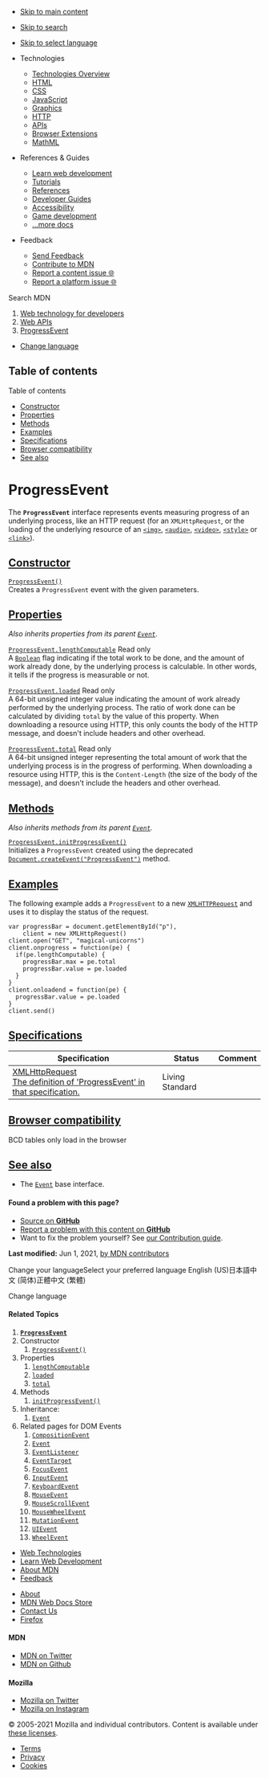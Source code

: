 -   <a href="#content" id="skip-main">Skip to main content</a>
-   <a href="#main-q" id="skip-search">Skip to search</a>
-   <a href="#select-language" id="skip-select-language">Skip to select language</a>

-   Technologies
    -   [Technologies Overview](https://developer.mozilla.org/en-US/docs/Web)
    -   [HTML](https://developer.mozilla.org/en-US/docs/Web/HTML)
    -   [CSS](https://developer.mozilla.org/en-US/docs/Web/CSS)
    -   [JavaScript](https://developer.mozilla.org/en-US/docs/Web/JavaScript)
    -   [Graphics](https://developer.mozilla.org/en-US/docs/Web/Guide/Graphics)
    -   [HTTP](https://developer.mozilla.org/en-US/docs/Web/HTTP)
    -   [APIs](https://developer.mozilla.org/en-US/docs/Web/API)
    -   [Browser Extensions](https://developer.mozilla.org/en-US/docs/Mozilla/Add-ons/WebExtensions)
    -   [MathML](https://developer.mozilla.org/en-US/docs/Web/MathML)
-   References & Guides
    -   [Learn web development](https://developer.mozilla.org/en-US/docs/Learn)
    -   [Tutorials](https://developer.mozilla.org/en-US/docs/Web/Tutorials)
    -   [References](https://developer.mozilla.org/en-US/docs/Web/Reference)
    -   [Developer Guides](https://developer.mozilla.org/en-US/docs/Web/Guide)
    -   [Accessibility](https://developer.mozilla.org/en-US/docs/Web/Accessibility)
    -   [Game development](https://developer.mozilla.org/en-US/docs/Games)
    -   [...more docs](https://developer.mozilla.org/en-US/docs/Web)
-   Feedback
    -   [Send Feedback](https://developer.mozilla.org/en-US/docs/MDN/Contribute/Feedback)
    -   [Contribute to MDN](https://developer.mozilla.org/en-US/docs/MDN/Contribute)
    -   [Report a content issue 🌐](https://github.com/mdn/content/issues/new)
    -   [Report a platform issue 🌐](https://github.com/mdn/yari/issues/new)

Search MDN

1.  <a href="https://developer.mozilla.org/en-US/docs/Web" class="breadcrumb"><span data-property="name">Web technology for developers</span></a>
2.  <a href="https://developer.mozilla.org/en-US/docs/Web/API" class="breadcrumb-penultimate"><span data-property="name">Web APIs</span></a>
3.  <a href="https://developer.mozilla.org/en-US/docs/Web/API/ProgressEvent" class="breadcrumb-current-page"><span data-property="name">ProgressEvent</span></a>

-   <a href="#select-language" class="language-icon"><span class="show-desktop">Change language</span></a>

Table of contents
-----------------

Table of contents

-   [Constructor](#constructor)
-   [Properties](#properties)
-   [Methods](#methods)
-   [Examples](#examples)
-   [Specifications](#specifications)
-   [Browser compatibility](#browser_compatibility)
-   [See also](#see_also)

ProgressEvent
=============

The **`ProgressEvent`** interface represents events measuring progress of an underlying process, like an HTTP request (for an `XMLHttpRequest`, or the loading of the underlying resource of an [`<img>`](https://developer.mozilla.org/en-US/docs/Web/HTML/Element/img), [`<audio>`](https://developer.mozilla.org/en-US/docs/Web/HTML/Element/audio), [`<video>`](https://developer.mozilla.org/en-US/docs/Web/HTML/Element/video), [`<style>`](https://developer.mozilla.org/en-US/docs/Web/HTML/Element/style) or [`<link>`](https://developer.mozilla.org/en-US/docs/Web/HTML/Element/link)).

[Constructor](#constructor "Permalink to Constructor")
------------------------------------------------------

[`ProgressEvent()`](https://developer.mozilla.org/en-US/docs/Web/API/ProgressEvent/ProgressEvent "ProgressEvent()")  
Creates a `ProgressEvent` event with the given parameters.

[Properties](#properties "Permalink to Properties")
---------------------------------------------------

*Also inherits properties from its parent [`Event`](https://developer.mozilla.org/en-US/docs/Web/API/Event)*.

[`ProgressEvent.lengthComputable`](https://developer.mozilla.org/en-US/docs/Web/API/ProgressEvent/lengthComputable) <span class="badge inline readonly" title="This value may not be changed.">Read only </span>  
A [`Boolean`](https://developer.mozilla.org/en-US/docs/Web/JavaScript/Reference/Global_Objects/Boolean) flag indicating if the total work to be done, and the amount of work already done, by the underlying process is calculable. In other words, it tells if the progress is measurable or not.

[`ProgressEvent.loaded`](https://developer.mozilla.org/en-US/docs/Web/API/ProgressEvent/loaded) <span class="badge inline readonly" title="This value may not be changed.">Read only </span>  
A 64-bit unsigned integer value indicating the amount of work already performed by the underlying process. The ratio of work done can be calculated by dividing `total` by the value of this property. When downloading a resource using HTTP, this only counts the body of the HTTP message, and doesn't include headers and other overhead.

[`ProgressEvent.total`](https://developer.mozilla.org/en-US/docs/Web/API/ProgressEvent/total) <span class="badge inline readonly" title="This value may not be changed.">Read only </span>  
A 64-bit unsigned integer representing the total amount of work that the underlying process is in the progress of performing. When downloading a resource using HTTP, this is the `Content-Length` (the size of the body of the message), and doesn't include the headers and other overhead.

[Methods](#methods "Permalink to Methods")
------------------------------------------

*Also inherits methods from its parent [`Event`](https://developer.mozilla.org/en-US/docs/Web/API/Event).*

[`ProgressEvent.initProgressEvent()`](https://developer.mozilla.org/en-US/docs/Web/API/ProgressEvent/initProgressEvent)   
Initializes a `ProgressEvent` created using the deprecated [`Document.createEvent("ProgressEvent")`](https://developer.mozilla.org/en-US/docs/Web/API/Document/createEvent "Document.createEvent(") method.

[Examples](#examples "Permalink to Examples")
---------------------------------------------

The following example adds a `ProgressEvent` to a new [`XMLHTTPRequest`](https://developer.mozilla.org/en-US/docs/Web/API/XMLHttpRequest) and uses it to display the status of the request.

    var progressBar = document.getElementById("p"),
        client = new XMLHttpRequest()
    client.open("GET", "magical-unicorns")
    client.onprogress = function(pe) {
      if(pe.lengthComputable) {
        progressBar.max = pe.total
        progressBar.value = pe.loaded
      }
    }
    client.onloadend = function(pe) {
      progressBar.value = pe.loaded
    }
    client.send()

[Specifications](#specifications "Permalink to Specifications")
---------------------------------------------------------------

<table><thead><tr class="header"><th>Specification</th><th>Status</th><th>Comment</th></tr></thead><tbody><tr class="odd"><td><a href="https://xhr.spec.whatwg.org/#interface-progressevent" class="external">XMLHttpRequest<br />
<span class="small">The definition of 'ProgressEvent' in that specification.</span></a></td><td><span class="spec-living">Living Standard</span></td><td></td></tr></tbody></table>

[Browser compatibility](#browser_compatibility "Permalink to Browser compatibility")
------------------------------------------------------------------------------------

BCD tables only load in the browser

[See also](#see_also "Permalink to See also")
---------------------------------------------

-   The [`Event`](https://developer.mozilla.org/en-US/docs/Web/API/Event) base interface.

#### Found a problem with this page?

-   [Source on **GitHub**](https://github.com/mdn/content/blob/main/files/en-us/web/api/progressevent/index.html "Folder: en-us/web/api/progressevent (Opens in a new tab)")
-   [Report a problem with this content on **GitHub**](https://github.com/mdn/content/issues/new?body=MDN+URL%3A+https%3A%2F%2Fdeveloper.mozilla.org%2Fen-US%2Fdocs%2FWeb%2FAPI%2FProgressEvent%0A%0A%23%23%23%23+What+information+was+incorrect%2C+unhelpful%2C+or+incomplete%3F%0A%0A%0A%23%23%23%23+Specific+section+or+headline%3F%0A%0A%0A%23%23%23%23+What+did+you+expect+to+see%3F%0A%0A%0A%23%23%23%23+Did+you+test+this%3F+If+so%2C+how%3F%0A%0A%0A%3C%21--+Do+not+make+changes+below+this+line+--%3E%0A%3Cdetails%3E%0A%3Csummary%3EMDN+Content+page+report+details%3C%2Fsummary%3E%0A%0A*+Folder%3A+%60en-us%2Fweb%2Fapi%2Fprogressevent%60%0A*+MDN+URL%3A+https%3A%2F%2Fdeveloper.mozilla.org%2Fen-US%2Fdocs%2FWeb%2FAPI%2FProgressEvent%0A*+GitHub+URL%3A+https%3A%2F%2Fgithub.com%2Fmdn%2Fcontent%2Fblob%2Fmain%2Ffiles%2Fen-us%2Fweb%2Fapi%2Fprogressevent%2Findex.html%0A*+Last+commit%3A+https%3A%2F%2Fgithub.com%2Fmdn%2Fcontent%2Fcommit%2Fa2282aa45be910a103b93ad06396ee195a10f456%0A*+Document+last+modified%3A+2021-06-01T11%3A47%3A53.000Z%0A%0A%3C%2Fdetails%3E&title=Issue+with+%22ProgressEvent%22%3A+%28short+summary+here+please%29&labels=Content%3AWebAPI%2Cneeds-triage "This will take you to https://github.com/mdn/content to file a new issue")
-   Want to fix the problem yourself? See [our Contribution guide](https://github.com/mdn/content/blob/main/README.md).

**Last modified:** Jun 1, 2021, [by MDN contributors](https://developer.mozilla.org/en-US/docs/Web/API/ProgressEvent/contributors.txt)

Change your languageSelect your preferred language English (US)日本語中文 (简体)正體中文 (繁體)

Change language

#### Related Topics

1.  **[`ProgressEvent`](https://developer.mozilla.org/en-US/docs/Web/API/ProgressEvent)**
2.  Constructor
    1.  [`ProgressEvent()`](https://developer.mozilla.org/en-US/docs/Web/API/ProgressEvent/ProgressEvent)
3.  Properties
    1.  [`lengthComputable`](https://developer.mozilla.org/en-US/docs/Web/API/ProgressEvent/lengthComputable)
    2.  [`loaded`](https://developer.mozilla.org/en-US/docs/Web/API/ProgressEvent/loaded)
    3.  [`total`](https://developer.mozilla.org/en-US/docs/Web/API/ProgressEvent/total)
4.  Methods
    1.  [`initProgressEvent()`](https://developer.mozilla.org/en-US/docs/Web/API/ProgressEvent/initProgressEvent)
5.  Inheritance:
    1.  [`Event`](https://developer.mozilla.org/en-US/docs/Web/API/Event)
6.  Related pages for DOM Events
    1.  [`CompositionEvent`](https://developer.mozilla.org/en-US/docs/Web/API/CompositionEvent)
    2.  [`Event`](https://developer.mozilla.org/en-US/docs/Web/API/Event)
    3.  [`EventListener`](https://developer.mozilla.org/en-US/docs/Web/API/EventListener)
    4.  [`EventTarget`](https://developer.mozilla.org/en-US/docs/Web/API/EventTarget)
    5.  [`FocusEvent`](https://developer.mozilla.org/en-US/docs/Web/API/FocusEvent)
    6.  [`InputEvent`](https://developer.mozilla.org/en-US/docs/Web/API/InputEvent)
    7.  [`KeyboardEvent`](https://developer.mozilla.org/en-US/docs/Web/API/KeyboardEvent)
    8.  [`MouseEvent`](https://developer.mozilla.org/en-US/docs/Web/API/MouseEvent)
    9.  [`MouseScrollEvent`](https://developer.mozilla.org/en-US/docs/Web/API/MouseScrollEvent)
    10. [`MouseWheelEvent`](https://developer.mozilla.org/en-US/docs/Web/API/MouseWheelEvent)
    11. [`MutationEvent`](https://developer.mozilla.org/en-US/docs/Web/API/MutationEvent)
    12. [`UIEvent`](https://developer.mozilla.org/en-US/docs/Web/API/UIEvent)
    13. [`WheelEvent`](https://developer.mozilla.org/en-US/docs/Web/API/WheelEvent)

-   [Web Technologies](https://developer.mozilla.org/en-US/docs/Web)
-   [Learn Web Development](https://developer.mozilla.org/en-US/docs/Learn)
-   [About MDN](https://developer.mozilla.org/en-US/docs/MDN/About)
-   [Feedback](https://developer.mozilla.org/en-US/docs/MDN/Feedback)

<!-- -->

-   [About](https://www.mozilla.org/about/)
-   [MDN Web Docs Store](https://shop.spreadshirt.com/mdn-store/)
-   [Contact Us](https://www.mozilla.org/contact/)
-   [Firefox](https://www.mozilla.org/firefox/?utm_source=developer.mozilla.org&utm_campaign=footer&utm_medium=referral)

#### MDN

-   <a href="https://twitter.com/mozdevnet" class="social-icon twitter"><span class="visually-hidden">MDN on Twitter</span></a>
-   <a href="https://github.com/mdn/" class="social-icon github"><span class="visually-hidden">MDN on Github</span></a>

#### Mozilla

-   <a href="https://twitter.com/mozilla" class="social-icon twitter"><span class="visually-hidden">Mozilla on Twitter</span></a>
-   <a href="https://www.instagram.com/mozillagram/" class="social-icon instagram"><span class="visually-hidden">Mozilla on Instagram</span></a>

© 2005-2021 Mozilla and individual contributors. Content is available under [these licenses](https://developer.mozilla.org/docs/MDN/About#Copyrights_and_licenses).

-   [Terms](https://www.mozilla.org/about/legal/terms/mozilla)
-   [Privacy](https://www.mozilla.org/privacy/websites/)
-   [Cookies](https://www.mozilla.org/privacy/websites/#cookies)
